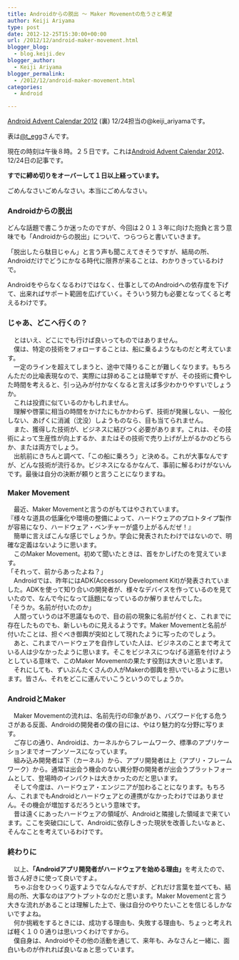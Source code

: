```yaml
---
title: Androidからの脱出 〜 Maker Movementの危うさと希望
author: Keiji Ariyama
type: post
date: 2012-12-25T15:30:00+00:00
url: /2012/12/android-maker-movement.html
blogger_blog:
  - blog.keiji.dev
blogger_author:
  - Keiji Ariyama
blogger_permalink:
  - /2012/12/android-maker-movement.html
categories:
  - Android

---
```

<a href="http://androidadvent.blogspot.jp/" target="_blank">Android Advent Calendar 2012</a> (裏) 12/24担当の@keiji_ariyamaです。
  
表は<a href="http://goo.gl/GEvkE" target="_blank">@t_egg</a>さんです。
  
<!--more-->


  
現在の時刻は午後８時。２５日です。これは<a href="http://androidadvent.blogspot.jp/" target="_blank">Android Advent Calendar 2012</a>、12/24日の記事です。

<div>
  <b>すでに締め切りをオーバーして１日以上経っています。</b>
</div>

ごめんなさいごめんなさい。本当にごめんなさい。

### Androidからの脱出

どんな話題で書こうか迷ったのですが、今回は２０１３年に向けた抱負と言う意味でも「Androidからの脱出」について、つらつらと書いていきます。

「脱出したら駄目じゃん」と言う声も聞こえてきそうですが、結局の所、Androidだけでどうにかなる時代に限界が来ることは、わかりきっているわけで。

Androidをやらなくなるわけではなく、仕事としてのAndroidへの依存度を下げて、出来ればサポート範囲を広げていく。そういう努力も必要となってくると考えるわけです。

### **じゃあ、どこへ行くの？**

<div>
  <b>　</b>とはいえ、どこにでも行けば良いってものではありません。
</div>

<div>
</div>

<div>
  　僕は、特定の技術をフォローすることは、船に乗るようなものだと考えています。
</div>

<div>
  　一定のラインを超えてしまうと、途中で降りることが難しくなります。もちろんただの比喩表現なので、実際には辞めることは簡単ですが、その技術に費やした時間を考えると、引っ込みが付かなくなると言えば多少わかりやすいでしょうか。
</div>

<div>
</div>

<div>
  　これは投資に似ているのかもしれません。
</div>

<div>
</div>

<div>
  　理解や啓蒙に相当の時間をかけたにもかかわらず、技術が発展しない、一般化しない、あげくに消滅（沈没）しようものなら、目も当てられません。
</div>

<div>
</div>

<div>
  　また、獲得した技術が、ビジネスに結びつく必要があります。これは、その技術によって生産性が向上するか、またはその技術で売り上げが上がるかのどちらか、または両方でしょう。
</div>

<div>
</div>

<div>
  　出航前にきちんと調べて、「この船に乗ろう」と決める。これが大事なんですが、どんな技術が流行るか。ビジネスになるかなんて、事前に解るわけがないんです。最後は自分の決断が頼りと言うことになりますね。
</div>

<div>
</div>

<div>
  <h3>
    <b>Maker Movement</b>
  </h3>
</div>

<div>
  　最近、Maker Movementと言うのがもてはやされています。
</div>

<div>
</div>

<div>
  『様々な道具の低廉化や環境の整備によって、ハードウェアのプロトタイプ製作が容易になり、ハードウェア・ベンチャーが盛り上がるんだぜ！』
</div>

<div>
</div>

<div>
  　簡単に言えばこんな感じでしょうか。学会に発表されたわけではないので、明確な定義はないように思います。
</div>

<div>
</div>

<div>
  　このMaker Movement。初めて聞いたときは、首をかしげたのを覚えています。
</div>

<div>
</div>

<div>
  「それって、前からあったよね？」
</div>

<div>
</div>

<div>
  　Androidでは、昨年にはADK(Accessory Development Kit)が発表されていました。ADKを使って知り合いの開発者が、様々なデバイスを作っているのを見ていたので、なんで今になって話題になっているのか解りませんでした。
</div>

<div>
</div>

<div>
  「そうか。名前が付いたのか」
</div>

<div>
</div>

<div>
  　人間っていうのは不思議なもので、目の前の現象に名前が付くと、これまでに存在したものでも、新しいものに見えるようです。Maker Movementと名前が付いたことは、担ぐべき御輿が突如として現れたように写ったのでしょう。
</div>

<div>
</div>

<div>
  　あと、これまでハードウェアを自作していた人は、ビジネスのことまで考えている人は少なかったように思います。そこをビジネスにつなげる道筋を付けようとしている意味で、このMaker Movementの果たす役割は大きいと思います。
</div>

<div>
</div>

<div>
  　それにしても、ずいぶんたくさんの人がMakerの御輿を担いでいるように思います。皆さん、それをどこに運んでいこうというのでしょうか。
</div>

<div>
</div>

### AndroidとMaker

<div>
  　Maker Movementの流れは、名前先行の印象があり、バズワード化する危うさがある反面、Androidの開発者の僕の目には、やはり魅力的な分野に写ります。
</div>

<div>
</div>

<div>
  　ご存じの通り、Androidは、カーネルからフレームワーク、標準のアプリケーションまでオープンソースになっています。
</div>

<div>
</div>

<div>
  　組み込み開発者は下（カーネル）から、アプリ開発者は上（アプリ・フレームワーク）から。通常は出会う機会のない異分野の開発者が出会うプラットフォームとして、登場時のインパクトは大きかったのだと思います。
</div>

<div>
</div>

<div>
  　そして今度は、ハードウェア・エンジニアが加わることになります。もちろん、これまでもAndroidとハードウェアとの連携がなかったわけではありません。その機会が増加するだろうという意味です。
</div>

<div>
</div>

<div>
  　昔は遠くにあったハードウェアの領域が、Androidと隣接した領域まで来ています。ここを突破口にして、Androidに依存しきった現状を改善したいなぁと、そんなことを考えているわけです。
</div>

<div>
</div>

### 終わりに

<div>
  　以上、<b>「Androidアプリ開発者がハードウェアを始める理由」</b>を考えたので、皆さん好きに使って良いですよ。
</div>

<div>
</div>

<div>
  　ちゃぶ台をひっくり返すようでなんなんですが、どれだけ言葉を並べても、結局の所、大事なのはアウトプットなのだと思います。Maker Movementと言う大きな流れがあることは理解した上で、後は自分のやりたいことを信じるしかないですよね。
</div>

<div>
  　何か挑戦をするときには、成功する理由も、失敗する理由も、ちょっと考えれば軽く１００通りは思いつくわけですから。
</div>

<div>
</div>

<div>
  　僕自身は、Androidやその他の活動を通じて、来年も、みなさんと一緒に、面白いものが作れれば良いなぁと思っています。
</div>

<div align="center">
</div>